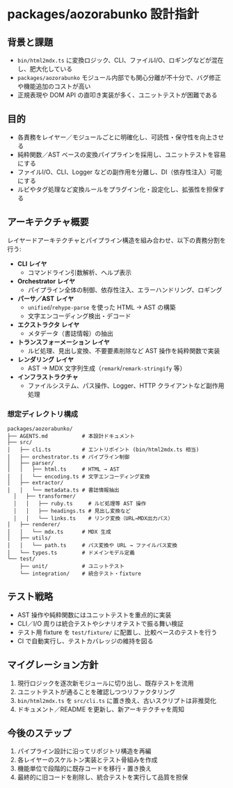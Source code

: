 # packages/aozorabunko 設計指針

## 背景と課題
- `bin/html2mdx.ts` に変換ロジック、CLI、ファイルI/O、ロギングなどが混在し、肥大化している
- `packages/aozorabunko` モジュール内部でも関心分離が不十分で、バグ修正や機能追加のコストが高い
- 正規表現や DOM API の直叩き実装が多く、ユニットテストが困難である

## 目的
- 各責務をレイヤー／モジュールごとに明確化し、可読性・保守性を向上させる
- 純粋関数／AST ベースの変換パイプラインを採用し、ユニットテストを容易にする
- ファイルI/O、CLI、Logger などの副作用を分離し、DI（依存性注入）可能にする
- ルビやタグ処理など変換ルールをプラグイン化・設定化し、拡張性を担保する

## アーキテクチャ概要
レイヤードアーキテクチャとパイプライン構造を組み合わせ、以下の責務分割を行う:

- **CLI レイヤ**
  - コマンドライン引数解析、ヘルプ表示
- **Orchestrator レイヤ**
  - パイプライン全体の制御、依存性注入、エラーハンドリング、ロギング
- **パーサ／AST レイヤ**
  - `unified`/`rehype-parse` を使った HTML → AST の構築
  - 文字エンコーディング検出・デコード
- **エクストラクタ レイヤ**
  - メタデータ（書誌情報）の抽出
- **トランスフォーメーション レイヤ**
  - ルビ処理、見出し変換、不要要素削除など AST 操作を純粋関数で実装
- **レンダリング レイヤ**
  - AST → MDX 文字列生成（`remark`/`remark-stringify` 等）
- **インフラストラクチャ**
  - ファイルシステム、パス操作、Logger、HTTP クライアントなど副作用処理

### 想定ディレクトリ構成
```
packages/aozorabunko/
├── AGENTS.md           # 本設計ドキュメント
├── src/
│   ├── cli.ts          # エントリポイント (bin/html2mdx.ts 相当)
│   ├── orchestrator.ts # パイプライン制御
│   ├── parser/
│   │   ├── html.ts     # HTML → AST
│   │   └── encoding.ts # 文字エンコーディング変換
│   ├── extractor/
│   │   └── metadata.ts # 書誌情報抽出
  │   ├── transformer/
  │   │   ├── ruby.ts     # ルビ処理等 AST 操作
  │   │   ├── headings.ts # 見出し変換など
  │   │   └── links.ts    # リンク変換（URL→MDX出力パス）
│   ├── renderer/
│   │   └── mdx.ts      # MDX 生成
│   ├── utils/
│   │   └── path.ts     # パス変換や URL → ファイルパス変換
│   └── types.ts        # ドメインモデル定義
└── test/
    ├── unit/           # ユニットテスト
    └── integration/    # 統合テスト・fixture
```

## テスト戦略
- AST 操作や純粋関数にはユニットテストを重点的に実装
- CLI／I/O 周りは統合テストやシナリオテストで振る舞い検証
- テスト用 fixture を `test/fixture/` に配置し、比較ベースのテストを行う
- CI で自動実行し、テストカバレッジの維持を図る

## マイグレーション方針
1. 現行ロジックを逐次新モジュールに切り出し、既存テストを流用
2. ユニットテストが通ることを確認しつつリファクタリング
3. `bin/html2mdx.ts` を `src/cli.ts` に置き換え、古いスクリプトは非推奨化
4. ドキュメント／README を更新し、新アーキテクチャを周知

## 今後のステップ
1. パイプライン設計に沿ってリポジトリ構造を再編
2. 各レイヤーのスケルトン実装とテスト骨組みを作成
3. 機能単位で段階的に既存コードを移行・置き換え
4. 最終的に旧コードを削除し、統合テストを実行して品質を担保